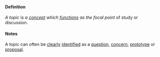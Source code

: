 #### Definition

*A topic* is *a [concept](https://github.com/gcassel/Modular-Organization-Terminology/blob/master/terms/concept.md) which [functions](https://github.com/gcassel/Modular-Organization-Terminology/blob/master/terms/function.md) as the focal point* of study or discussion.

#### Notes

A topic can often be [clearly](https://github.com/gcassel/Modular-Organization-Terminology/blob/master/terms/clarity.md) [identified](https://github.com/gcassel/Modular-Organization-Terminology/blob/master/terms/identify.md) as a [question](https://github.com/gcassel/Modular-Organization-Terminology/blob/master/terms/ask.md), [concern](https://github.com/gcassel/Modular-Organization-Terminology/blob/master/terms/concern.md), [prototype](https://github.com/gcassel/Modular-Organization-Terminology/blob/master/terms/prototype.md) or [proposal](https://github.com/gcassel/Modular-Organization-Terminology/blob/master/terms/propose.md).

